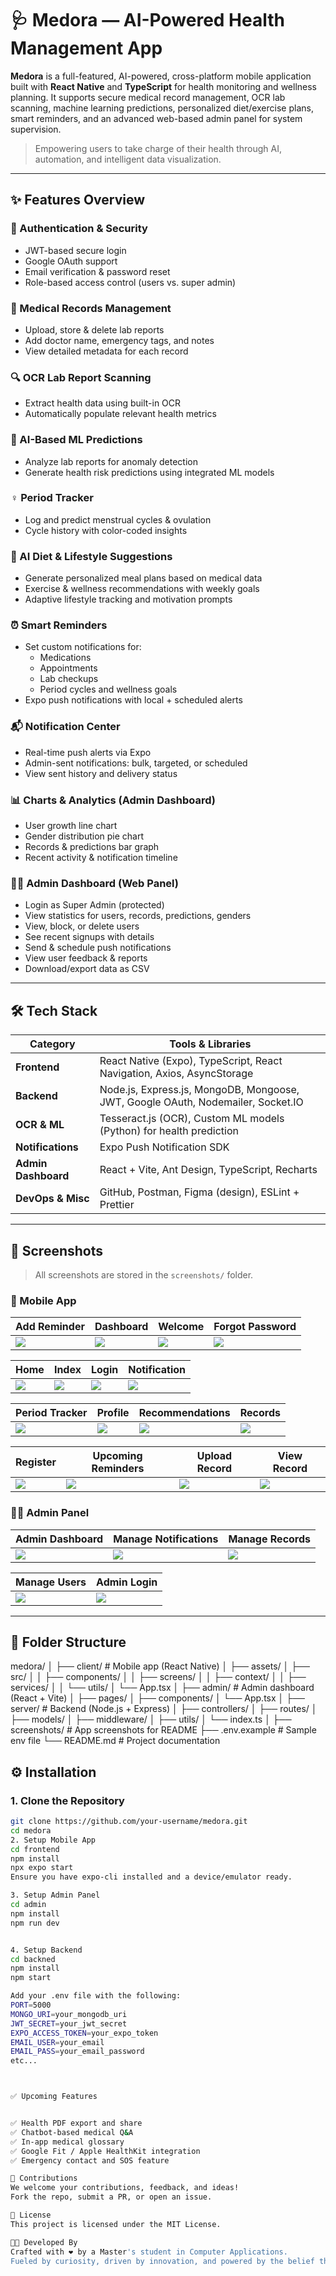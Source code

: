 # 🩺 Medora — AI-Powered Health Management App

**Medora** is a full-featured, AI-powered, cross-platform mobile application built with **React Native** and **TypeScript** for health monitoring and wellness planning. It supports secure medical record management, OCR lab scanning, machine learning predictions, personalized diet/exercise plans, smart reminders, and an advanced web-based admin panel for system supervision.

> Empowering users to take charge of their health through AI, automation, and intelligent data visualization.

---

## ✨ Features Overview

### 🔐 Authentication & Security
- JWT-based secure login
- Google OAuth support
- Email verification & password reset
- Role-based access control (users vs. super admin)

### 📝 Medical Records Management
- Upload, store & delete lab reports
- Add doctor name, emergency tags, and notes
- View detailed metadata for each record

### 🔍 OCR Lab Report Scanning
- Extract health data using built-in OCR
- Automatically populate relevant health metrics

### 🧠 AI-Based ML Predictions
- Analyze lab reports for anomaly detection
- Generate health risk predictions using integrated ML models

### ♀️ Period Tracker
- Log and predict menstrual cycles & ovulation
- Cycle history with color-coded insights

### 🥗 AI Diet & Lifestyle Suggestions
- Generate personalized meal plans based on medical data
- Exercise & wellness recommendations with weekly goals
- Adaptive lifestyle tracking and motivation prompts

### ⏰ Smart Reminders
- Set custom notifications for:
  - Medications
  - Appointments
  - Lab checkups
  - Period cycles and wellness goals
- Expo push notifications with local + scheduled alerts

### 📬 Notification Center
- Real-time push alerts via Expo
- Admin-sent notifications: bulk, targeted, or scheduled
- View sent history and delivery status

### 📊 Charts & Analytics (Admin Dashboard)
- User growth line chart
- Gender distribution pie chart
- Records & predictions bar graph
- Recent activity & notification timeline

### 🧑‍💼 Admin Dashboard (Web Panel)
- Login as Super Admin (protected)
- View statistics for users, records, predictions, genders
- View, block, or delete users
- See recent signups with details
- Send & schedule push notifications
- View user feedback & reports
- Download/export data as CSV

---

## 🛠 Tech Stack

| Category           | Tools & Libraries                                                                  |
|-------------------|--------------------------------------------------------------------------------------|
| **Frontend**       | React Native (Expo), TypeScript, React Navigation, Axios, AsyncStorage              |
| **Backend**        | Node.js, Express.js, MongoDB, Mongoose, JWT, Google OAuth, Nodemailer, Socket.IO    |
| **OCR & ML**       | Tesseract.js (OCR), Custom ML models (Python) for health prediction                 |
| **Notifications**  | Expo Push Notification SDK                                                          |
| **Admin Dashboard**| React + Vite, Ant Design, TypeScript, Recharts                                      |
| **DevOps & Misc**  | GitHub, Postman, Figma (design), ESLint + Prettier                                  |

---

## 📸 Screenshots

> All screenshots are stored in the `screenshots/` folder.

### 📱 Mobile App

| Add Reminder | Dashboard | Welcome | Forgot Password |
|--------------|-----------|---------|-----------------|
| ![](screenshots/AddRemi.jpg) | ![](screenshots/dashboard.jpg) | ![](screenshots/first.jpg) | ![](screenshots/ForgotPassword.jpg) |

| Home | Index | Login | Notification |
|------|-------|-------|--------------|
| ![](screenshots/Home.jpg) | ![](screenshots/Index.jpg) | ![](screenshots/login.jpg) | ![](screenshots/notification.jpg) |

| Period Tracker | Profile | Recommendations | Records |
|----------------|---------|------------------|--------|
| ![](screenshots/periods.jpg) | ![](screenshots/Profile.jpg) | ![](screenshots/Recommendations.jpg) | ![](screenshots/Records.jpg) |

| Register | Upcoming Reminders | Upload Record | View Record |
|----------|---------------------|----------------|--------------|
| ![](screenshots/Register.jpg) | ![](screenshots/upcommingRemi.jpg) | ![](screenshots/UploadRecord.jpg) | ![](screenshots/ViewRecord.jpg) |

### 🧑‍💼 Admin Panel

| Admin Dashboard | Manage Notifications | Manage Records |
|-----------------|----------------------|----------------|
| ![](screenshots/AdminDashboard.jpg) | ![](screenshots/AdminManageNotifications.jpg) | ![](screenshots/AdminManageRecords.jpg) |

| Manage Users | Admin Login |
|--------------|-------------|
| ![](screenshots/AdminMangeUsers.jpg) | ![](screenshots/AdminLogin.jpg) |

---

## 📂 Folder Structure



medora/ │ ├── client/ # Mobile app (React Native) │ ├── assets/ │ ├── src/ │ │ ├── components/ │ │ ├── screens/ │ │ ├── context/ │ │ ├── services/ │ │ └── utils/ │ └── App.tsx │ ├── admin/ # Admin dashboard (React + Vite) │ ├── pages/ │ ├── components/ │ └── App.tsx │ ├── server/ # Backend (Node.js + Express) │ ├── controllers/ │ ├── routes/ │ ├── models/ │ ├── middleware/ │ ├── utils/ │ └── index.ts │ ├── screenshots/ # App screenshots for README ├── .env.example # Sample env file └── README.md # Project documentation


## ⚙️ Installation

### 1. Clone the Repository

```bash
git clone https://github.com/your-username/medora.git
cd medora
2. Setup Mobile App
cd frontend
npm install
npx expo start
Ensure you have expo-cli installed and a device/emulator ready.

3. Setup Admin Panel
cd admin
npm install
npm run dev


4. Setup Backend
cd backned
npm install
npm start

Add your .env file with the following:
PORT=5000
MONGO_URI=your_mongodb_uri
JWT_SECRET=your_jwt_secret
EXPO_ACCESS_TOKEN=your_expo_token
EMAIL_USER=your_email
EMAIL_PASS=your_email_password
etc...



✅ Upcoming Features


✅ Health PDF export and share
✅ Chatbot-based medical Q&A
✅ In-app medical glossary
✅ Google Fit / Apple HealthKit integration
✅ Emergency contact and SOS feature

🤝 Contributions
We welcome your contributions, feedback, and ideas!
Fork the repo, submit a PR, or open an issue.

📃 License
This project is licensed under the MIT License.

👩‍💻 Developed By
Crafted with ❤️ by a Master's student in Computer Applications.
Fueled by curiosity, driven by innovation, and powered by the belief that with the right tools, anything is possible.

